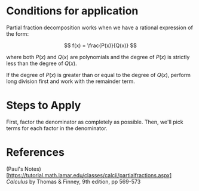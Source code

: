 # Conditions for application

Partial fraction decomposition works when we have a rational expression of the form:

$$ f(x) = \frac{P(x)}{Q(x)} $$

where both $P(x)$ and $Q(x)$ are polynomials and the degree of $P(x)$ is strictly less than the degree of $Q(x)$.

If the degree of $P(x)$ is greater than or equal to the degree of $Q(x)$, perform long division first and work with the remainder term.

# Steps to Apply

First, factor the denominator as completely as possible. Then, we'll pick terms for each factor in the denominator.

# References
(Paul's Notes)[https://tutorial.math.lamar.edu/classes/calcii/partialfractions.aspx]
*Calculus* by Thomas & Finney, 9th edition, pp 569-573 
